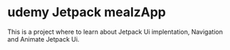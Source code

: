 # udemy Jetpack mealzApp

This is a project where to learn about Jetpack Ui implentation, Navigation and Animate Jetpack Ui.
